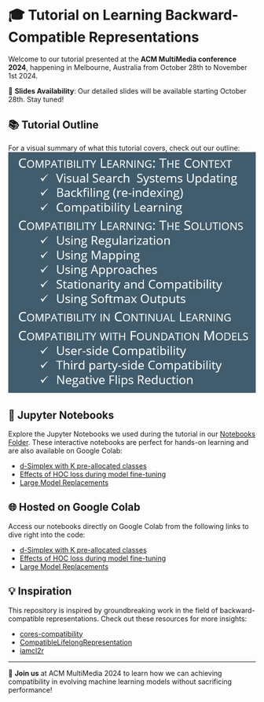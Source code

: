 # 🎓 Tutorial on Learning Backward-Compatible Representations
Welcome to our tutorial presented at the **ACM MultiMedia conference 2024**, happening in Melbourne, Australia from October 28th to November 1st 2024.

📅 **Slides Availability**: Our detailed slides will be available starting October 28th. Stay tuned!

## 📚 Tutorial Outline
For a visual summary of what this tutorial covers, check out our outline:
![Tutorial Outline](./assets/outline.png)

## 📓 Jupyter Notebooks
Explore the Jupyter Notebooks we used during the tutorial in our [Notebooks Folder](./notebooks). These interactive notebooks are perfect for hands-on learning and are also available on Google Colab:

- [d-Simplex with K pre-allocated classes](./notebooks/d_simplex_fixed_classifier.ipynb)
- [Effects of HOC loss during model fine-tuning](./notebooks/Effects_of_HOC_loss.ipynb)
- [Large Model Replacements](./notebooks/large_model_replacement_(iamcl2r).ipynb)

## 🌐 Hosted on Google Colab
Access our notebooks directly on Google Colab from the following links to dive right into the code:
- [d-Simplex with K pre-allocated classes](https://colab.research.google.com/drive/1XBcGlwtxIOcmCzNdHWHBrtM6ziwbZrAN?usp=sharing)
- [Effects of HOC loss during model fine-tuning](https://colab.research.google.com/drive/1aXWhrkg9BVvdLns_iSzCcu1Mk-jBhTEu?usp=sharing)
- [Large Model Replacements](https://colab.research.google.com/drive/1I4WuFdaxEnhPP9tMJUSVz0cIjni6bAt1?usp=sharing)

## 💡 Inspiration
This repository is inspired by groundbreaking work in the field of backward-compatible representations. 
Check out these resources for more insights:
- [cores-compatibility](https://github.com/NiccoBiondi/cores-compatibility)
- [CompatibleLifelongRepresentation](https://github.com/NiccoBiondi/CompatibleLifelongRepresentation)
- [iamcl2r](https://github.com/miccunifi/iamcl2r)

---

🤝 **Join us** at ACM MultiMedia 2024 to learn how we can achieving compatibility in evolving machine learning models without sacrificing performance!

